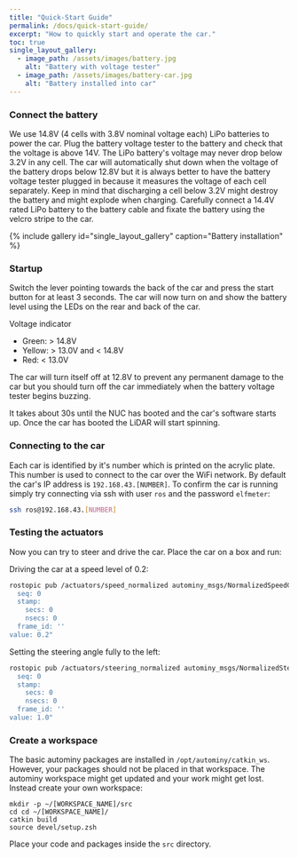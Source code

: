 ```yaml
---
title: "Quick-Start Guide"
permalink: /docs/quick-start-guide/
excerpt: "How to quickly start and operate the car."
toc: true
single_layout_gallery:
  - image_path: /assets/images/battery.jpg
    alt: "Battery with voltage tester"
  - image_path: /assets/images/battery-car.jpg
    alt: "Battery installed into car"
---
```

### Connect the battery
We use 14.8V (4 cells with 3.8V nominal voltage each) LiPo batteries to
power the car. Plug the battery voltage tester to the battery and check
that the voltage is above 14V. The LiPo battery's voltage may never drop
below 3.2V in any cell. The car will automatically shut down when the
voltage of the battery drops below 12.8V but it is always better to have
the battery voltage tester plugged in because it measures the voltage of
each cell separately. Keep in mind that discharging a cell below 3.2V
might destroy the battery and might explode when charging. Carefully
connect a 14.4V rated LiPo battery to the battery cable and fixate the
battery using the velcro stripe to the car.

{% include gallery id="single_layout_gallery" caption="Battery installation" %}

### Startup
Switch the lever pointing towards the back of the car and press the
start button for at least 3 seconds. The car will now turn on and show
the battery level using the LEDs on the rear and back of the car.

Voltage indicator
* Green: > 14.8V
* Yellow: > 13.0V and < 14.8V
* Red: < 13.0V

The car will turn itself off at 12.8V to prevent any permanent damage to
the car but you should turn off the car immediately when the battery
voltage tester begins buzzing.

It takes about 30s until the NUC has booted and the car's software
starts up. Once the car has booted the LiDAR will start spinning.

### Connecting to the car
Each car is identified by it's number which is printed on the acrylic
plate. This number is used to connect to the car over the WiFi network.
By default the car's IP address is `192.168.43.[NUMBER]`. To confirm the
car is running simply try connecting via ssh with user `ros` and the
password `elfmeter`:

```bash
ssh ros@192.168.43.[NUMBER]
```

### Testing the actuators
Now you can try to steer and drive the car. Place the car on a box and
run:

Driving the car at a speed level of 0.2:
```bash
rostopic pub /actuators/speed_normalized autominy_msgs/NormalizedSpeedCommand "header:
  seq: 0
  stamp:
    secs: 0
    nsecs: 0
  frame_id: ''
value: 0.2"
```

Setting the steering angle fully to the left:
```bash
rostopic pub /actuators/steering_normalized autominy_msgs/NormalizedSteeringCommand "header:
  seq: 0
  stamp:
    secs: 0
    nsecs: 0
  frame_id: ''
value: 1.0"
```

### Create a workspace
The basic autominy packages are installed in ```/opt/autominy/catkin_ws```. However, your packages should not be placed in that workspace. The autominy workspace might get updated and your work might get lost. Instead create your own workspace:

```
mkdir -p ~/[WORKSPACE_NAME]/src
cd cd ~/[WORKSPACE_NAME]/
catkin build
source devel/setup.zsh
```

Place your code and packages inside the ```src``` directory.
